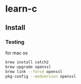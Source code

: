 # learn-c

## Install
### Testing
for mac os
```bash
brew install catch2
brew upgrade openssl
brew link --force openssl
pkg-config --modversion openssl
```